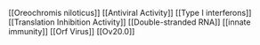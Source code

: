 [[Oreochromis niloticus]]
[[Antiviral Activity]]
[[Type I interferons]]
[[Translation Inhibition Activity]]
[[Double-stranded RNA]]
[[innate immunity]]
[[Orf Virus]]
[[Ov20.0]]
